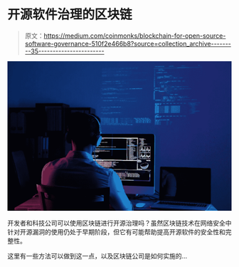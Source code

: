 # 开源软件治理的区块链

> 原文：<https://medium.com/coinmonks/blockchain-for-open-source-software-governance-510f2e466b8?source=collection_archive---------35----------------------->

![](img/51c1b10a71916a117886618ab2f55e11.png)

开发者和科技公司可以使用区块链进行开源治理吗？虽然区块链技术在网络安全中针对开源漏洞的使用仍处于早期阶段，但它有可能帮助提高开源软件的安全性和完整性。

这里有一些方法可以做到这一点，以及区块链公司是如何实施的…